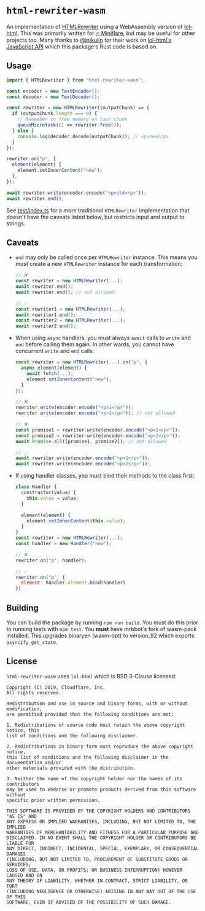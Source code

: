 # `html-rewriter-wasm`

An implementation of
[HTMLRewriter](https://developers.cloudflare.com/workers/runtime-apis/html-rewriter)
using a WebAssembly version of
[lol-html](https://github.com/cloudflare/lol-html/). This was primarily written
for [🔥 Miniflare](https://github.com/mrbbot/miniflare), but may be useful for
other projects too. Many thanks to [@inikulin](https://github.com/inikulin) for
their work on
[lol-html's JavaScript API](https://github.com/cloudflare/lol-html/tree/master/js-api)
which this package's Rust code is based on.

## Usage

```js
import { HTMLRewriter } from "html-rewriter-wasm";

const encoder = new TextEncoder();
const decoder = new TextDecoder();

const rewriter = new HTMLRewriter((outputChunk) => {
  if (outputChunk.length === 0) {
    // Remember to free memory on last chunk
    queueMicrotask(() => rewriter.free());
  } else {
    console.log(decoder.decode(outputChunk)); // <p>new</p>
  }
});

rewriter.on("p", {
  element(element) {
    element.setInnerContent("new");
  },
});

await rewriter.write(encoder.encode("<p>old</p>"));
await rewriter.end();
```

See [test/index.ts](./test/index.ts) for a more traditional `HTMLRewriter`
implementation that doesn't have the caveats listed below, but restricts input
and output to strings.

## Caveats

- `end` may only be called once per `HTMLRewriter` instance. This means you must
  create a new `HTMLRewriter` instance for each transformation:

  ```js
  // ❌
  const rewriter = new HTMLRewriter(...);
  await rewriter.end();
  await rewriter.end(); // not allowed

  // ✅
  const rewriter1 = new HTMLRewriter(...);
  await rewriter1.end();
  const rewriter2 = new HTMLRewriter(...);
  await rewriter2.end();
  ```

- When using `async` handlers, you must always `await` calls to `write` and
  `end` before calling them again. In other words, you cannot have concurrent
  `write` and `end` calls:

  ```js
  const rewriter = new HTMLRewriter(...).on("p", {
    async element(element) {
      await fetch(...);
      element.setInnerContent("new");
    }
  });

  // ❌
  rewriter.write(encoder.encode("<p>1</p>"));
  rewriter.write(encoder.encode("<p>2</p>")); // not allowed

  // ❌
  const promise1 = rewriter.write(encoder.encode("<p>1</p>"));
  const promise2 = rewriter.write(encoder.encode("<p>2</p>"));
  await Promise.all([promise1, promise2]); // not allowed

  // ✅
  await rewriter.write(encoder.encode("<p>1</p>"));
  await rewriter.write(encoder.encode("<p>2</p>"));
  ```

- If using handler classes, you must bind their methods to the class first:

  ```js
  class Handler {
    constructor(value) {
      this.value = value;
    }

    element(element) {
      element.setInnerContent(this.value);
    }
  }
  const rewriter = new HTMLRewriter(...);
  const handler = new Handler("new");

  // ❌
  rewriter.on("p", handler);

  // ✅
  rewriter.on("p", {
    element: handler.element.bind(handler)
  })
  ```

## Building

You can build the package by running `npm run build`. You must do this prior to
running tests with `npm test`. You **must** have mrbbot's fork of wasm-pack
installed. This upgrades binaryen (wasm-opt) to version_92 which exports
`asyncify_get_state`.

## License

`html-rewriter-wasm` uses `lol-html` which is BSD 3-Clause licensed:

```
Copyright (C) 2019, Cloudflare, Inc.
All rights reserved.

Redistribution and use in source and binary forms, with or without modification,
are permitted provided that the following conditions are met:

1. Redistributions of source code must retain the above copyright notice, this
list of conditions and the following disclaimer.

2. Redistributions in binary form must reproduce the above copyright notice,
this list of conditions and the following disclaimer in the documentation and/or
other materials provided with the distribution.

3. Neither the name of the copyright holder nor the names of its contributors
may be used to endorse or promote products derived from this software without
specific prior written permission.

THIS SOFTWARE IS PROVIDED BY THE COPYRIGHT HOLDERS AND CONTRIBUTORS "AS IS" AND
ANY EXPRESS OR IMPLIED WARRANTIES, INCLUDING, BUT NOT LIMITED TO, THE IMPLIED
WARRANTIES OF MERCHANTABILITY AND FITNESS FOR A PARTICULAR PURPOSE ARE
DISCLAIMED. IN NO EVENT SHALL THE COPYRIGHT HOLDER OR CONTRIBUTORS BE LIABLE FOR
ANY DIRECT, INDIRECT, INCIDENTAL, SPECIAL, EXEMPLARY, OR CONSEQUENTIAL DAMAGES
(INCLUDING, BUT NOT LIMITED TO, PROCUREMENT OF SUBSTITUTE GOODS OR SERVICES;
LOSS OF USE, DATA, OR PROFITS; OR BUSINESS INTERRUPTION) HOWEVER CAUSED AND ON
ANY THEORY OF LIABILITY, WHETHER IN CONTRACT, STRICT LIABILITY, OR TORT
(INCLUDING NEGLIGENCE OR OTHERWISE) ARISING IN ANY WAY OUT OF THE USE OF THIS
SOFTWARE, EVEN IF ADVISED OF THE POSSIBILITY OF SUCH DAMAGE.
```
